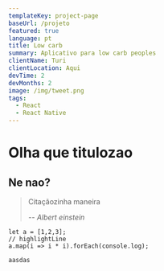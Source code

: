 ```yaml
---
templateKey: project-page
baseUrl: /projeto
featured: true
language: pt
title: Low carb
summary: Aplicativo para low carb peoples
clientName: Turi
clientLocation: Aqui
devTime: 2
devMonths: 2
image: /img/tweet.png
tags:
  - React
  - React Native
---
```

# Olha que titulozao

## Ne nao?

> Citaçãozinha maneira
>
> \-- <cite>Albert einstein</cite>

```javascript{1,3}
let a = [1,2,3];
// highlightLine
a.map(i => i * i).forEach(console.log);
```

`aasdas`
